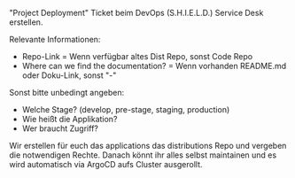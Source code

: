 "Project Deployment" Ticket beim DevOps (S.H.I.E.L.D.) Service Desk erstellen.

Relevante Informationen:

- Repo-Link = Wenn verfügbar altes Dist Repo, sonst Code Repo
- Where can we find the documentation? = Wenn vorhanden README.md oder Doku-Link, sonst "-"

Sonst bitte unbedingt angeben:
- Welche Stage? (develop, pre-stage, staging, production)
- Wie heißt die Applikation?
- Wer braucht Zugriff?

Wir erstellen für euch das applications das distributions Repo und vergeben die notwendigen Rechte. Danach könnt ihr alles selbst maintainen und es wird automatisch via ArgoCD aufs Cluster ausgerollt.
